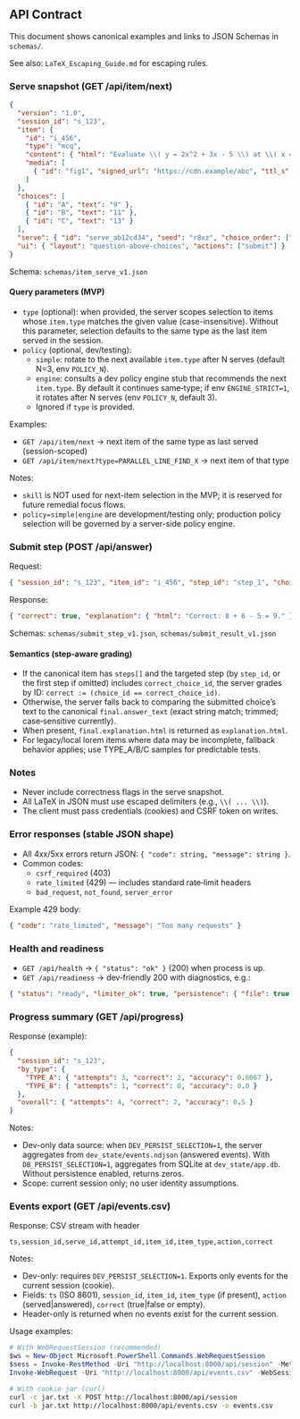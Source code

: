 ## API Contract

This document shows canonical examples and links to JSON Schemas in `schemas/`.

See also: `LaTeX_Escaping_Guide.md` for escaping rules.

### Serve snapshot (GET /api/item/next)
```json
{
  "version": "1.0",
  "session_id": "s_123",
  "item": {
    "id": "i_456",
    "type": "mcq",
    "content": { "html": "Evaluate \\( y = 2x^2 + 3x - 5 \\) at \\( x = 2 \\)." },
    "media": [
      { "id": "fig1", "signed_url": "https://cdn.example/abc", "ttl_s": 120, "alt": "Quadratic diagram" }
    ]
  },
  "choices": [
    { "id": "A", "text": "9" },
    { "id": "B", "text": "11" },
    { "id": "C", "text": "13" }
  ],
  "serve": { "id": "serve_ab12cd34", "seed": "r8xz", "choice_order": ["B","C","A"], "watermark": "u_abc_2025-10-09" },
  "ui": { "layout": "question-above-choices", "actions": ["submit"] }
}
```

Schema: `schemas/item_serve_v1.json`

#### Query parameters (MVP)
- `type` (optional): when provided, the server scopes selection to items whose `item.type` matches the given value (case-insensitive). Without this parameter, selection defaults to the same type as the last item served in the session.
- `policy` (optional, dev/testing):
  - `simple`: rotate to the next available `item.type` after N serves (default N=3, env `POLICY_N`).
  - `engine`: consults a dev policy engine stub that recommends the next `item.type`. By default it continues same‑type; if env `ENGINE_STRICT=1`, it rotates after N serves (env `POLICY_N`, default 3).
  - Ignored if `type` is provided.

Examples:
- `GET /api/item/next` → next item of the same type as last served (session-scoped)
- `GET /api/item/next?type=PARALLEL_LINE_FIND_X` → next item of that type

Notes:
- `skill` is NOT used for next-item selection in the MVP; it is reserved for future remedial focus flows.
- `policy=simple|engine` are development/testing only; production policy selection will be governed by a server-side policy engine.

### Submit step (POST /api/answer)
Request:
```json
{ "session_id": "s_123", "item_id": "i_456", "step_id": "step_1", "choice_id": "B", "serve_id": "serve_ab12cd34" }
```

Response:
```json
{ "correct": true, "explanation": { "html": "Correct: 8 + 6 - 5 = 9." }, "next_step": { "id": "step_2" }, "attempt_id": "attempt_ef567890" }
```

Schemas: `schemas/submit_step_v1.json`, `schemas/submit_result_v1.json`

#### Semantics (step‑aware grading)
- If the canonical item has `steps[]` and the targeted step (by `step_id`, or the first step if omitted) includes `correct_choice_id`, the server grades by ID: `correct := (choice_id == correct_choice_id)`.
- Otherwise, the server falls back to comparing the submitted choice’s text to the canonical `final.answer_text` (exact string match; trimmed; case‑sensitive currently).
- When present, `final.explanation.html` is returned as `explanation.html`.
- For legacy/local lorem items where data may be incomplete, fallback behavior applies; use TYPE_A/B/C samples for predictable tests.

### Notes
- Never include correctness flags in the serve snapshot.
- All LaTeX in JSON must use escaped delimiters (e.g., `\\( ... \\)`).
- The client must pass credentials (cookies) and CSRF token on writes.

### Error responses (stable JSON shape)
- All 4xx/5xx errors return JSON: `{ "code": string, "message": string }`.
- Common codes:
  - `csrf_required` (403)
  - `rate_limited` (429) — includes standard rate‑limit headers
  - `bad_request`, `not_found`, `server_error`

Example 429 body:
```json
{ "code": "rate_limited", "message": "Too many requests" }
```

### Health and readiness
- `GET /api/health` → `{ "status": "ok" }` (200) when process is up.
- `GET /api/readiness` → dev‑friendly 200 with diagnostics, e.g.:
```json
{ "status": "ready", "limiter_ok": true, "persistence": { "file": true, "db": false } }
```

### Progress summary (GET /api/progress)
Response (example):
```json
{
  "session_id": "s_123",
  "by_type": {
    "TYPE_A": { "attempts": 3, "correct": 2, "accuracy": 0.6667 },
    "TYPE_B": { "attempts": 1, "correct": 0, "accuracy": 0.0 }
  },
  "overall": { "attempts": 4, "correct": 2, "accuracy": 0.5 }
}
```

Notes:
- Dev-only data source: when `DEV_PERSIST_SELECTION=1`, the server aggregates from `dev_state/events.ndjson` (answered events). With `DB_PERSIST_SELECTION=1`, aggregates from SQLite at `dev_state/app.db`. Without persistence enabled, returns zeros.
- Scope: current session only; no user identity assumptions.

### Events export (GET /api/events.csv)
Response: CSV stream with header
```
ts,session_id,serve_id,attempt_id,item_id,item_type,action,correct
```

Notes:
- Dev-only: requires `DEV_PERSIST_SELECTION=1`. Exports only events for the current session (cookie).
- Fields: `ts` (ISO 8601), `session_id`, `item_id`, `item_type` (if present), `action` (served|answered), `correct` (true|false or empty).
- Header-only is returned when no events exist for the current session.

Usage examples:
```powershell
# With WebRequestSession (recommended)
$ws = New-Object Microsoft.PowerShell.Commands.WebRequestSession
$sess = Invoke-RestMethod -Uri "http://localhost:8000/api/session" -Method Post -WebSession $ws
Invoke-WebRequest -Uri "http://localhost:8000/api/events.csv" -WebSession $ws -OutFile events.csv
```
```bash
# With cookie jar (curl)
curl -c jar.txt -X POST http://localhost:8000/api/session
curl -b jar.txt http://localhost:8000/api/events.csv -o events.csv
```
